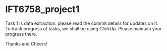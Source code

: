 # IFT6758_project1
Task 1 is data extraction. please read the commit details for updates on it. 
To track progress of tasks, we shall be using ClickUp. Please maintain your progress there.

Thanks and Cheers!
